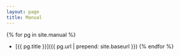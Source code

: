 ```yaml
---
layout: page
title: Manual
---
```


{% for pg in site.manual %}
- [{{ pg.title }}]({{ pg.url | prepend: site.baseurl }})
{% endfor %}

